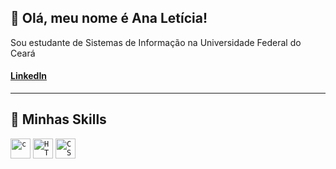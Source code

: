 ## :blossom: Olá, meu nome é Ana Letícia!

Sou estudante de Sistemas de Informação na Universidade Federal do Ceará
#### [LinkedIn](https://linkedin.com/in/anaoliveirasoares)



---

## 🚀 Minhas Skills

<code><img height="32" src="https://cdn.iconscout.com/icon/free/png-512/c-programming-569564.png" alt="c"/></code>
<code><img height="32" src="https://book.git-scm.com/images/logos/downloads/Git-Icon-1788C.png" alt="HTML5"/></code>
<code><img height="32" src="https://encrypted-tbn0.gstatic.com/images?q=tbn:ANd9GcQ5JGYAAAg2n01WKkLLSC1TOPb7pWvCg4BtcA&s" alt="CSS"/></code>

